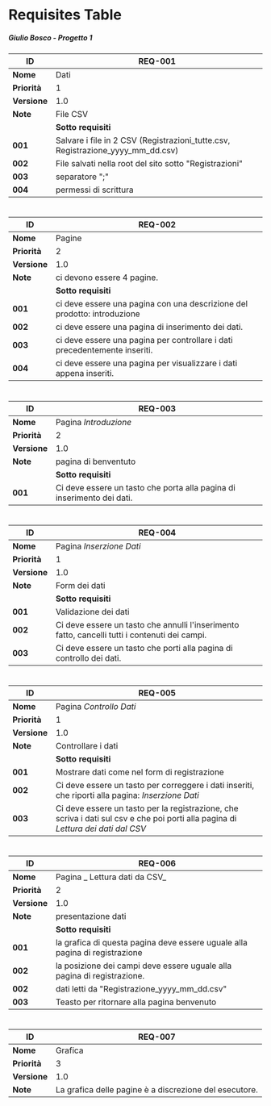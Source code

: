 # Requisites Table
##### Giulio Bosco - Progetto 1

|ID  |REQ-001                                       |
|----|------------------------------------------------|
|**Nome**    |Dati |
|**Priorità**|1                     |
|**Versione**|1.0                   |
|**Note**    |File CSV|
|            |**Sotto requisiti** |
|**001**     | Salvare i file in 2 CSV (Registrazioni_tutte.csv, Registrazione_yyyy_mm_dd.csv)  |
|**002**     | File salvati nella root del sito sotto "Registrazioni" |
|**003**     | separatore ";" |
|**004**     | permessi di scrittura |

#

|ID  |REQ-002                                    |
|----|------------------------------------------------|
|**Nome**    |Pagine |
|**Priorità**|2                     |
|**Versione**|1.0                   |
|**Note**    | ci devono essere 4 pagine.|
|            |**Sotto requisiti** |
|**001**     | ci deve essere una pagina con una descrizione del prodotto: introduzione  |
|**002**     | ci deve essere una pagina di inserimento dei dati. |
|**003**     | ci deve essere una pagina per controllare i dati precedentemente inseriti. |
|**004**     | ci deve essere una pagina per visualizzare i dati appena inseriti. |

#

|ID  |REQ-003                                        |
|----|------------------------------------------------|
|**Nome**    | Pagina _Introduzione_ |
|**Priorità**|2                     |
|**Versione**|1.0                   |
|**Note**    |pagina di benventuto|
|            |**Sotto requisiti** |
|**001**     | Ci deve essere un tasto che porta alla pagina di inserimento dei dati.  |

#

|ID  |REQ-004                                       |
|----|------------------------------------------------|
|**Nome**    |Pagina _Inserzione Dati_ |
|**Priorità**|1                     |
|**Versione**|1.0                   |
|**Note**    |Form dei dati|
|            |**Sotto requisiti** |
|**001**     | Validazione dei dati  |
|**002**     | Ci deve essere un tasto che annulli l'inserimento fatto, cancelli tutti i contenuti dei campi. |
|**003**     | Ci deve essere un tasto che porti alla pagina di controllo dei dati. |

#

|ID  |REQ-005                                        |
|----|------------------------------------------------|
|**Nome**    |Pagina _Controllo Dati_ |
|**Priorità**|1                     |
|**Versione**|1.0                   |
|**Note**    |Controllare i dati|
|            |**Sotto requisiti** |
|**001**     | Mostrare dati come nel form di registrazione |
|**002**     | Ci deve essere un tasto per correggere i dati inseriti, che riporti alla pagina: _Inserzione Dati_ |
|**003**     | Ci deve essere un tasto per la registrazione, che scriva i dati sul csv e che poi porti alla pagina di _Lettura dei dati dal CSV_ |

#

|ID  |REQ-006                                        |
|----|------------------------------------------------|
|**Nome**    |Pagina _ Lettura dati da CSV_ |
|**Priorità**|2                    |
|**Versione**|1.0                   |
|**Note**    |presentazione dati|
|            |**Sotto requisiti** |
|**001**     | la grafica di questa pagina deve essere uguale alla pagina di registrazione |
|**002**     | la posizione dei campi deve essere uguale alla pagina di registrazione. |
|**002**     | dati letti da "Registrazione_yyyy_mm_dd.csv" |
|**003**     | Teasto per ritornare alla pagina benvenuto |

#

|ID  |REQ-007|
|----|------------------------------------------------|
|**Nome**    | Grafica |
|**Priorità**|3|
|**Versione**|1.0|
|**Note**    |La grafica delle pagine è a discrezione del esecutore. |